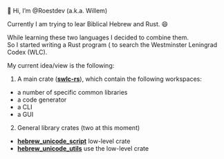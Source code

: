 👋 Hi, I’m @Roestdev (a.k.a. Willem)

Currently I am trying to lear Biblical Hebrew and Rust. 😄

While learning these two languages I decided to combine them.  
So I started writing a Rust program ( to search the Westminster Leningrad Codex (WLC).

My current idea/view is the following:
1. A main crate ([**swlc-rs**](https://github.com/Roestdev/swlc-rs)), which contain the following workspaces:
 -  a number of specific common libraries 
 -  a code generator
 -  a CLI
 -  a GUI
2. General library crates (two at this moment)
-  [**hebrew_unicode_script**](https://github.com/Roestdev/hebrew_unicode_script) low-level crate 
-  [**hebrew_unicode_utils**](https://github.com/Roestdev/hebrew_unicode_utils)  use the low-level crate





<!---
- 👋 Hi, I’m @Roestdev
- 👀 I’m interested in ...
- 🌱 I’m currently learning ...
- 💞️ I’m looking to collaborate on ...
- 📫 How to reach me ...
- 😄 Pronouns: ...
- ⚡ Fun fact: ...

<!---
Roestdev/Roestdev is a ✨ special ✨ repository because its `README.md` (this file) appears on your GitHub profile.
You can click the Preview link to take a look at your changes.
--->
